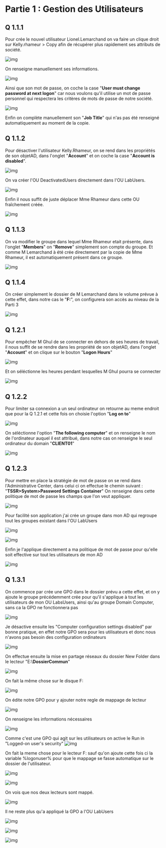 # Partie 1 : Gestion des Utilisateurs

## Q 1.1.1 
Pour crée le nouvel utilisateur Lionel.Lemarchand on va faire un clique droit sur Kelly.rhameur > Copy afin de récupérer plus rapidement ses attributs de société.

![img](https://github.com/Hichiraku/Checkpoint3TSSR/blob/main/CKPNT3/CKPNT3P1/111/Capture%20d'%C3%A9cran%202023-12-22%20092557.png?raw=true)

On renseigne manuellement ses informations.

![img](https://github.com/Hichiraku/Checkpoint3TSSR/blob/main/CKPNT3/CKPNT3P1/111/Capture%20d'%C3%A9cran%202023-12-22%20092627.png?raw=true)

Ainsi que son mot de passe, on coche la case "**User must change password at next logon**" car nous voulons qu'il utilise un mot de passe personnel qui respectera les critères de mots de passe de notre société.

![img](https://github.com/Hichiraku/Checkpoint3TSSR/blob/main/CKPNT3/CKPNT3P1/111/Capture%20d'%C3%A9cran%202023-12-22%20092908.png?raw=true)

Enfin on complète manuellement son "**Job Title**" qui n'as pas été renseigné automatiquement au moment de la copie.

## Q 1.1.2
Pour désactiver l'utilisateur Kelly.Rhameur, on se rend dans les propriétés de son objetAD, dans l'onglet "**Account**" et on coche la case "**Account is disabled**".

![img](https://github.com/Hichiraku/Checkpoint3TSSR/blob/main/CKPNT3/CKPNT3P1/112/Capture%20d'%C3%A9cran%202023-12-22%20093000.png?raw=true)

On va créer l'OU DeactivatedUsers directement dans l'OU LabUsers.

![img](https://github.com/Hichiraku/Checkpoint3TSSR/blob/main/CKPNT3/CKPNT3P1/112/Capture%20d'%C3%A9cran%202023-12-22%20093054.png?raw=true)

Enfin il nous suffit de juste déplacer Mme Rhameur dans cette OU fraîchement créée.

![img](https://github.com/Hichiraku/Checkpoint3TSSR/blob/main/CKPNT3/CKPNT3P1/112/Capture%20d'%C3%A9cran%202023-12-22%20093149.png?raw=true)

## Q 1.1.3
On va modifier le groupe dans lequel Mme Rhameur etait présente, dans l'onglet "**Members**" on "**Remove**" simplement son compte du groupe. Et comme M Lemarchand à été crée directement par la copie de Mme Rhameur, il est automatiquement présent dans ce groupe.

![img](https://github.com/Hichiraku/Checkpoint3TSSR/blob/main/CKPNT3/CKPNT3P1/113/Capture%20d'%C3%A9cran%202023-12-22%20093238.png?raw=true)

## Q 1.1.4
On créer simplement le dossier de M Lemarchand dans le volume prévue à cette effet, dans notre cas le "**F:**", on configurera son accès au niveau de la Parti 3

![img](https://github.com/Hichiraku/Checkpoint3TSSR/blob/main/CKPNT3/CKPNT3P1/114/Capture%20d'%C3%A9cran%202023-12-22%20093743.png?raw=true)

## Q 1.2.1
Pour empêcher M Ghul de se connecter en dehors de ses heures de travail, il nous suffit de se rendre dans les propriété de son objetAD, dans l'onglet "**Account**" et on clique sur le bouton "**Logon Hours**"

![img](https://github.com/Hichiraku/Checkpoint3TSSR/blob/main/CKPNT3/CKPNT3P1/121/Capture%20d'%C3%A9cran%202023-12-22%20094400.png?raw=true)

Et on séléctionne les heures pendant lesquelles M Ghul pourra se connecter 

![img](https://github.com/Hichiraku/Checkpoint3TSSR/blob/main/CKPNT3/CKPNT3P1/121/Capture%20d'%C3%A9cran%202023-12-22%20094515.png?raw=true)

## Q 1.2.2

Pour limiter sa connexion a un seul ordinateur on retourne au meme endroit que pour la Q 1.2.1 et cette fois on choisie l'option "**Log on to**"

![img](https://github.com/Hichiraku/Checkpoint3TSSR/blob/main/CKPNT3/CKPNT3P1/121/Capture%20d'%C3%A9cran%202023-12-22%20094400.png?raw=true)

On séléctionne l'option "**The following computer**" et on renseigne le nom de l'ordinateur auquel il est attribué, dans notre cas on renseigne le seul ordinateur du domain "**CLIENT01**"

![img](https://github.com/Hichiraku/Checkpoint3TSSR/blob/main/CKPNT3/CKPNT3P1/122/Capture%20d'%C3%A9cran%202023-12-22%20094702.png?raw=true)

## Q 1.2.3
Pour  mettre en place la stratégie de mot de passe on se rend dans l'Administrative Center, dans celui ci on effectue le chemin suivant : "**TSSR>System>Password Settings Container**"
On renseigne dans cette politique de mot de passe les champs que l'on veut appliquer.

![img](https://github.com/Hichiraku/Checkpoint3TSSR/blob/main/CKPNT3/CKPNT3P1/123/Capture%20d'%C3%A9cran%202023-12-22%20094942.png?raw=true)

Pour facilité son application j'ai crée un groupe dans mon AD qui regroupe tout les groupes existant dans l'OU LabUsers

![img](https://github.com/Hichiraku/Checkpoint3TSSR/blob/main/CKPNT3/CKPNT3P1/123/Capture%20d'%C3%A9cran%202023-12-22%20095756.png?raw=true)

![img](https://github.com/Hichiraku/Checkpoint3TSSR/blob/main/CKPNT3/CKPNT3P1/123/Capture%20d'%C3%A9cran%202023-12-22%20095834.png?raw=true)

Enfin je l'applique directement a ma politique de mot de passe pour qu'elle soit effective sur tout les utilisateurs de mon AD

![img](https://github.com/Hichiraku/Checkpoint3TSSR/blob/main/CKPNT3/CKPNT3P1/123/Capture%20d'%C3%A9cran%202023-12-22%20095949.png?raw=true)

## Q 1.3.1
On commence par crée une GPO dans le dossier prévu a cette effet, et on y ajoute le groupe précédemment crée pour qu'il s'applique à tout les utilisateurs de mon OU LabsUsers, ainsi qu'au groupe Domain Computer, sans ca la GPO ne fonctionnera pas

![img](https://github.com/Hichiraku/Checkpoint3TSSR/blob/main/CKPNT3/CKPNT3P1/131/Capture%20d'%C3%A9cran%202023-12-22%20100209.png?raw=true)

Je désactive ensuite les "Computer configuration settings disabled" par bonne pratique, en effet notre GPO sera pour les utilisateurs et donc nous n'avons pas besoin des configuration ordinateurs

![img](https://github.com/Hichiraku/Checkpoint3TSSR/blob/main/CKPNT3/CKPNT3P1/131/Capture%20d'%C3%A9cran%202023-12-22%20100221.png?raw=true)

On effectue ensuite la mise en partage réseaux du dossier New Folder dans le lecteur "E:\\**DossierCommun**" 

![img](https://github.com/Hichiraku/Checkpoint3TSSR/blob/main/CKPNT3/CKPNT3P1/131/Capture%20d'%C3%A9cran%202023-12-22%20100608.png?raw=true)

On fait la même chose sur le disque F:

![img](https://github.com/Hichiraku/Checkpoint3TSSR/blob/main/CKPNT3/CKPNT3P1/131/Capture%20d'%C3%A9cran%202023-12-22%20100811.png?raw=true)

On édite notre GPO pour y ajouter notre regle de mappage de lecteur 

![img](https://github.com/Hichiraku/Checkpoint3TSSR/blob/main/CKPNT3/CKPNT3P1/131/Capture%20d'%C3%A9cran%202023-12-22%20101018.png?raw=true)

On renseigne les informations nécessaires

![img](https://github.com/Hichiraku/Checkpoint3TSSR/blob/main/CKPNT3/CKPNT3P1/131/Capture%20d'%C3%A9cran%202023-12-22%20101205.png?raw=true)

Comme c'est une GPO qui agit sur les utilisateurs on active le Run in "Logged-on user's security"
![img](https://github.com/Hichiraku/Checkpoint3TSSR/blob/main/CKPNT3/CKPNT3P1/131/Capture%20d'%C3%A9cran%202023-12-22%20101220.png?raw=true)

On fait la meme chose pour le lecteur F: sauf qu'on ajoute cette fois ci la variable %logonuser% pour que le mappage se fasse automatique sur le dossier de l'utilisateur.

![img](https://github.com/Hichiraku/Checkpoint3TSSR/blob/main/CKPNT3/CKPNT3P1/131/Capture%20d'%C3%A9cran%202023-12-22%20101416.png?raw=true)

![img](https://github.com/Hichiraku/Checkpoint3TSSR/blob/main/CKPNT3/CKPNT3P1/131/Capture%20d'%C3%A9cran%202023-12-22%20101220.png?raw=true)

On vois que nos deux lecteurs sont mappé.

![img](https://github.com/Hichiraku/Checkpoint3TSSR/blob/main/CKPNT3/CKPNT3P1/131/Capture%20d'%C3%A9cran%202023-12-22%20101433.png?raw=true)

Il ne reste plus qu'a appliqué la GPO a l'OU LabUsers

![img](https://github.com/Hichiraku/Checkpoint3TSSR/blob/main/CKPNT3/CKPNT3P1/131/Capture%20d'%C3%A9cran%202023-12-22%20101456.png?raw=true)

![img](https://github.com/Hichiraku/Checkpoint3TSSR/blob/main/CKPNT3/CKPNT3P1/131/Capture%20d'%C3%A9cran%202023-12-22%20101504.png?raw=true)

![img](https://github.com/Hichiraku/Checkpoint3TSSR/blob/main/CKPNT3/CKPNT3P1/131/Capture%20d'%C3%A9cran%202023-12-22%20101518.png?raw=true)



